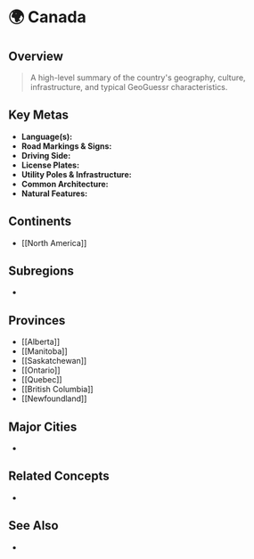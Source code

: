 # 🌍 Canada

## Overview
> A high-level summary of the country's geography, culture, infrastructure, and typical GeoGuessr characteristics.

## Key Metas

- **Language(s):**  
- **Road Markings & Signs:**  
- **Driving Side:**  
- **License Plates:**  
- **Utility Poles & Infrastructure:**  
- **Common Architecture:**  
- **Natural Features:**  

## Continents
- [[North America]]

## Subregions
- 

## Provinces
- [[Alberta]]
- [[Manitoba]]
- [[Saskatchewan]]
- [[Ontario]]
- [[Quebec]]
- [[British Columbia]]
- [[Newfoundland]]
## Major Cities
- 

## Related Concepts
- 

## See Also
- 
